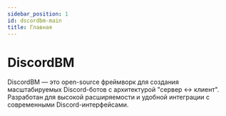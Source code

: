 ```yaml
---
sidebar_position: 1
id: dscordbm-main
title: Главная
---
```


# DiscordBM

DiscordBM — это open-source фреймворк для создания масштабируемых Discord-ботов с архитектурой "сервер ↔ клиент". Разработан для высокой расширяемости и удобной интеграции с современными Discord-интерфейсами.